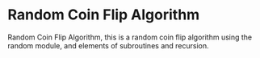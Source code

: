 # Random Coin Flip Algorithm
Random Coin Flip Algorithm, this is a random coin flip algorithm using the random module, and elements of subroutines and recursion.
